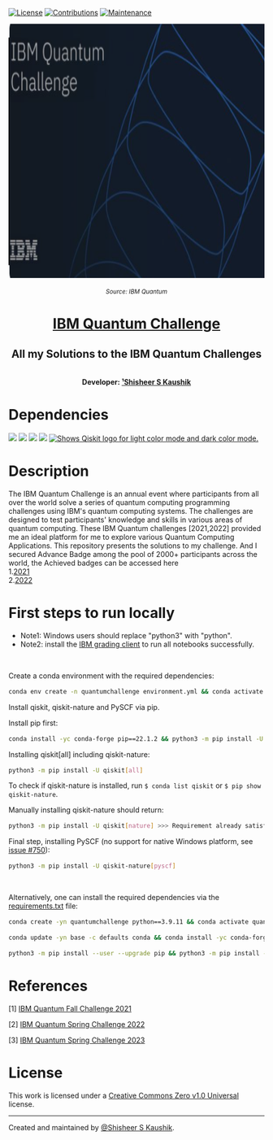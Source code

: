 <!-- Badges: -->
[![License](https://img.shields.io/github/license/ShisheerKaushik24/IBM-Quantum-challenge-chapters.svg?logo=CreativeCommons&style=flat-square)](https://github.com/ShisheerKaushik24/IBM-Quantum-challenge-chapters/blob/master/LICENSE.md)
[![Contributions](https://img.shields.io/badge/contributions-welcome-orange?style=flat-square)](https://github.com/ShisheerKaushik24/IBM-Quantum-challenge-chapters/pulls)
[![Maintenance](https://img.shields.io/badge/Maintained%3F-yes-green.svg)](https://github.com/ShisheerKaushik24/IBM-Quantum-challenge-chapters/graphs/commit-activity)

<!-- Logo: -->
<div align="center">
  <a href="https://github.com/ShisheerKaushik24/IBM-Quantum-challenge-chapters"><img src="https://github.com/ShisheerKaushik24/IBM-Quantum-challenge-chapters/blob/master/asset/featured.png" height="500" width="700" /></a>
</div>

*<p align="center"><small>Source: IBM Quantum</small></p>*

<!-- Title: -->
<div align="center">
  <h1> <a href="https://challenges.quantum-computing.ibm.com/spring-2022"> IBM Quantum Challenge </a></h1>
  <h2> All my Solutions to the IBM Quantum Challenges
</div>
<br>

<!-- Author: -->
<div align="center">
  <b>Developer: <a target="_blank" href="https://github.com/ShisheerKaushik24">¹Shisheer S Kaushik</a></b>
<br>
</div>


<!-- Dependencies: -->
# Dependencies
<a href="https://www.python.org/" target="_blank" rel="noopener noreferrer"><img height="27" src="https://www.python.org/static/img/python-logo.png"></a>
<a href="https://matplotlib.org" target="_blank" rel="noopener noreferrer"><img height="27" src="https://matplotlib.org/_static/images/logo2.svg"></a>
<a href="https://numpy.org/" target="_blank" rel="noopener noreferrer"><img height="27" src="https://numpy.org/images/logo.svg"></a>
<a href="https://www.sympy.org/en/index.html" target="_blank" rel="noopener noreferrer"><img height="27" src="https://www.sympy.org/static/images/logo.png"></a>
<a href="https://qiskit.org/" target="_blank" rel="noopener noreferrer">
  <picture>
    <source media="(prefers-color-scheme: dark)" srcset="https://qiskit.org/documentation/stable/0.19/_static/logo.png">
    <img alt="Shows Qiskit logo for light color mode and dark color mode." src="https://upload.wikimedia.org/wikipedia/commons/thumb/5/51/Qiskit-Logo.svg/1200px-Qiskit-Logo.svg.png" height="27">
  </picture>
</a>
<br>
  
# Description

The IBM Quantum Challenge is an annual event where participants from all over the world solve a series of quantum computing programming challenges using IBM's quantum computing systems. The challenges are designed to test participants' knowledge and skills in various areas of quantum computing. These IBM Quantum challenges [2021,2022] provided me an ideal platform for me to explore various Quantum Computing Applications. This repository presents the solutions to my challenge. And I secured Advance Badge among the pool of 2000+ participants across the world, the Achieved badges can be accessed here<br>1.[2021](https://www.credly.com/badges/ee9d8117-1da4-40d1-bd89-c84693c33ee1/public_url)<br>2.[2022](https://www.credly.com/badges/bddc30d7-81a3-4b84-b403-c38f35b60b75/public_url)
  
# First steps to run locally

- Note1: Windows users should replace "python3" with "python".
- Note2: install the [IBM grading client](https://github.com/qiskit-community/Quantum-Challenge-Grader#run-locally) to run all notebooks successfully.
 
<br>
  
Create a conda environment with the required dependencies:
```bash
conda env create -n quantumchallenge environment.yml && conda activate quantumchallenge
```
Install qiskit, qiskit-nature and PySCF via pip. 

Install pip first:
```bash
conda install -yc conda-forge pip==22.1.2 && python3 -m pip install -U --upgrade pip
```
Installing qiskit[all] including qiskit-nature:
```bash
python3 -m pip install -U qiskit[all]
```
To check if qiskit-nature is installed, run `$ conda list qiskit` or `$ pip show qiskit-nature`. 
  
Manually installing qiskit-nature should return:
```bash
python3 -m pip install -U qiskit[nature] >>> Requirement already satisfied
```
Final step, installing PySCF (no support for native Windows platform, see [issue #750](https://github.com/pyscf/pyscf/issues/750)):
```bash
python3 -m pip install -U qiskit-nature[pyscf]
```

  
<br>
  
Alternatively, one can install the required dependencies via the [requirements.txt](requirements.txt) file:
```bash
conda create -yn quantumchallenge python==3.9.11 && conda activate quantumchallenge
```
```bash
conda update -yn base -c defaults conda && conda install -yc conda-forge pip==22.1.2
```
```bash
python3 -m pip install --user --upgrade pip && python3 -m pip install -r requirements.txt
```

  
# References
  
\[1] [IBM Quantum Fall Challenge 2021](https://github.com/qiskit-community/ibm-quantum-challenge-2021)

\[2] [IBM Quantum Spring Challenge 2022](https://github.com/qiskit-community/ibm-quantum-spring-challenge-2022)
  
\[3] [IBM Quantum Spring Challenge 2023](https://github.com/qiskit-community/ibm-quantum-challenge-spring-2023)
  
  
# License

This work is licensed under a [Creative Commons Zero v1.0 Universal](LICENSE) license.

<hr>

Created and maintained by [@Shisheer S Kaushik][1].

[1]: https://github.com/ShisheerKauhik24

